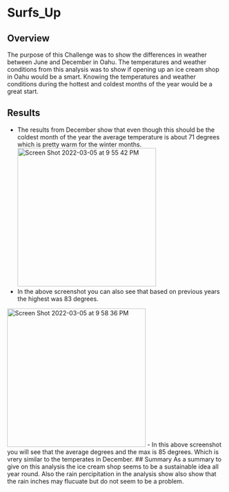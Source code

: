 # Surfs_Up
## Overview
The purpose of this Challenge was to show the differences in weather between June and December in Oahu. The temperatures and weather conditions from this analysis was to show if opening up an ice cream shop in Oahu would be a smart. Knowing the temperatures and weather conditions during the hottest and coldest months of the year would be a great start. 
## Results
- The results from December show that even though this should be the coldest month of the year the average temperature is about 71 degrees which is pretty warm for the winter months.<img width="321" alt="Screen Shot 2022-03-05 at 9 55 42 PM" src="https://user-images.githubusercontent.com/77857472/156907256-821749cd-0559-4338-9c92-f540a2bc8ed3.png">
- In the above screenshot you can also see that based on previous years the highest was 83 degrees.
<img width="321" alt="Screen Shot 2022-03-05 at 9 58 36 PM" src="https://user-images.githubusercontent.com/77857472/156907302-71bf766d-3320-4914-8fea-8bd8aa76d9da.png">
- In this above screenshot you will see that the average degrees and the max is 85 degrees. Which is vrery similar to the temperates in December.
## Summary 
As a summary to give on this analysis the ice cream shop seems to be a sustainable idea all year round. Also the rain percipitation in the analysis show also show that the rain inches may flucuate but do not seem to be a problem. 

